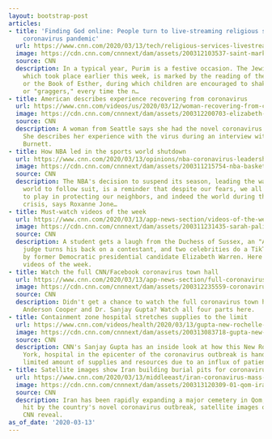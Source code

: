 ```yaml
---
layout: bootstrap-post
articles:
- title: 'Finding God online: People turn to live-streaming religious services during
    coronavirus pandemic'
  url: https://www.cnn.com/2020/03/13/tech/religious-services-livestream/index.html
  image: https://cdn.cnn.com/cnnnext/dam/assets/200312103537-saint-marks-cathedral-seattle-super-tease.jpg
  source: CNN
  description: In a typical year, Purim is a festive occasion. The Jewish holiday,
    which took place earlier this week, is marked by the reading of the Megillah,
    or the Book of Esther, during which children are encouraged to shake noisemakers,
    or "graggers," every time the n…
- title: American describes experience recovering from coronavirus
  url: https://www.cnn.com/videos/us/2020/03/12/woman-recovering-from-coronavirus-elizabeth-schneider-intv-ebof-vpx.cnn
  image: https://cdn.cnn.com/cnnnext/dam/assets/200312200703-elizabeth-schneider-super-tease.jpg
  source: CNN
  description: A woman from Seattle says she had the novel coronavirus and is recovering.
    She describes her experience with the virus during an interview with CNN's Erin
    Burnett.
- title: How NBA led in the sports world shutdown
  url: https://www.cnn.com/2020/03/13/opinions/nba-coronavirus-leadership-for-sports-leagues-jones/index.html
  image: https://cdn.cnn.com/cnnnext/dam/assets/200311215754-nba-basketball-file-super-tease.jpg
  source: CNN
  description: The NBA's decision to suspend its season, leading the way for the sports
    world to follow suit, is a reminder that despite our fears, we all have a role
    to play in protecting our neighbors, and indeed the world during this coronavirus
    crisis, says Roxanne Jone…
- title: Must-watch videos of the week
  url: https://www.cnn.com/2020/03/13/app-news-section/videos-of-the-week-mobile-march-13/index.html
  image: https://cdn.cnn.com/cnnnext/dam/assets/200311231435-sarah-palin-masked-singer-3-super-tease.jpg
  source: CNN
  description: A student gets a laugh from the Duchess of Sussex, an "American Idol"
    judge turns his back on a contestant, and two celebrities do a TikTok inspired
    by former Democratic presidential candidate Elizabeth Warren. Here are the must-watch
    videos of the week.
- title: Watch the full CNN/Facebook coronavirus town hall
  url: https://www.cnn.com/2020/03/13/app-news-section/full-coronavirus-town-hall-video-mobile/index.html
  image: https://cdn.cnn.com/cnnnext/dam/assets/200312235559-coronavirus-town-hall-anderson-cooper-sanjay-gupta-march-12-2020-01-super-tease.jpg
  source: CNN
  description: Didn't get a chance to watch the full coronavirus town hall with CNN's
    Anderson Cooper and Dr. Sanjay Gupta? Watch all four parts here.
- title: Containment zone hospital stretches supplies to the limit
  url: https://www.cnn.com/videos/health/2020/03/13/gupta-new-rochelle-hospital-pkg-newday-vpx.cnn
  image: https://cdn.cnn.com/cnnnext/dam/assets/200313083718-gupta-new-rochelle-hospital-super-tease.jpg
  source: CNN
  description: CNN's Sanjay Gupta has an inside look at how this New Rochelle, New
    York, hospital in the epicenter of the coronavirus outbreak is handling their
    limited amount of supplies and resources due to an influx of patients.
- title: Satellite images show Iran building burial pits for coronavirus victims
  url: https://www.cnn.com/2020/03/13/middleeast/iran-coronavirus-mass-graves-intl/index.html
  image: https://cdn.cnn.com/cnnnext/dam/assets/200313120309-01-qom-iran-cemetery-super-tease.jpg
  source: CNN
  description: Iran has been rapidly expanding a major cemetery in Qom, the area worst
    hit by the country's novel coronavirus outbreak, satellite images obtained by
    CNN reveal.
as_of_date: '2020-03-13'
---
```


